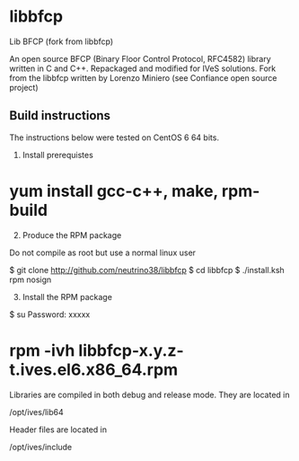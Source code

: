 # libbfcp
Lib BFCP (fork from libbfcp)

An open source BFCP (Binary Floor Control Protocol, RFC4582) library written in C
and C++. Repackaged and modified for IVeS solutions. Fork from the libbfcp written
by Lorenzo Miniero (see Confiance open source project)


## Build instructions

The instructions below were tested on CentOS 6 64 bits.

1. Install prerequistes

# yum install gcc-c++, make, rpm-build


2. Produce the RPM package

Do not compile as root but use a normal linux user

$ git clone http://github.com/neutrino38/libbfcp
$ cd libbfcp
$ ./install.ksh rpm nosign

3. Install the RPM package

$ su
Password: xxxxx
# rpm -ivh libbfcp-x.y.z-t.ives.el6.x86_64.rpm

Libraries are compiled in both debug and release mode. They are located in

/opt/ives/lib64

Header files are located in 

/opt/ives/include

